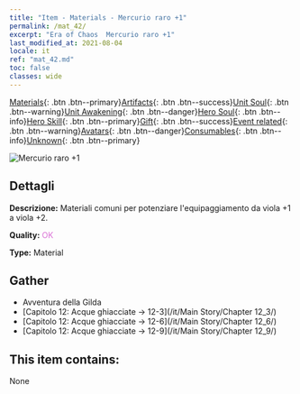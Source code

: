 ```yaml
---
title: "Item - Materials - Mercurio raro +1"
permalink: /mat_42/
excerpt: "Era of Chaos  Mercurio raro +1"
last_modified_at: 2021-08-04
locale: it
ref: "mat_42.md"
toc: false
classes: wide
---
```

 [Materials](/ItemsIT/){: .btn .btn--primary}[Artifacts](/ItemsIT/Artifacts/){: .btn .btn--success}[Unit Soul](/ItemsIT/UnitSoul/){: .btn .btn--warning}[Unit Awakening](/ItemsIT/UnitAwakening/){: .btn .btn--danger}[Hero Soul](/ItemsIT/HeroSoul/){: .btn .btn--info}[Hero Skill](/ItemsIT/HeroSkill/){: .btn .btn--primary}[Gift](/ItemsIT/Gift/){: .btn .btn--success}[Event related](/ItemsIT/Events/){: .btn .btn--warning}[Avatars](/ItemsIT/Avatars/){: .btn .btn--danger}[Consumables](/ItemsIT/Consumables/){: .btn .btn--info}[Unknown](/ItemsIT/Unknown/){: .btn .btn--primary}

 ![Mercurio raro +1](/images/t/i_cailiao_shuiyin2.png)

## Dettagli
 **Descrizione:** Materiali comuni per potenziare l'equipaggiamento da viola +1 a viola +2.

 **Quality:** <span style="color: #DA70D6">OK</span>

 **Type:** Material

## Gather

*    Avventura della Gilda 
*    [Capitolo 12: Acque ghiacciate -> 12-3](/it/Main Story/Chapter 12_3/) 
*    [Capitolo 12: Acque ghiacciate -> 12-6](/it/Main Story/Chapter 12_6/) 
*    [Capitolo 12: Acque ghiacciate -> 12-9](/it/Main Story/Chapter 12_9/) 

## This item contains:

  None

